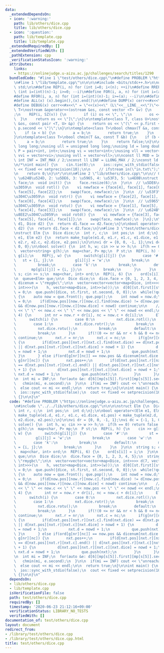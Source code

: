 ```yaml
---
data:
  _extendedDependsOn:
  - icon: ':warning:'
    path: lib/others/dice.cpp
    title: lib/others/dice.cpp
  - icon: ':question:'
    path: lib/template.cpp
    title: lib/template.cpp
  _extendedRequiredBy: []
  _extendedVerifiedWith: []
  _pathExtension: cpp
  _verificationStatusIcon: ':warning:'
  attributes:
    links:
    - https://onlinejudge.u-aizu.ac.jp/challenges/search/titles/1290
  bundledCode: "#line 1 \"test/others/dice.cpp\"\n#define PROBLEM \"https://onlinejudge.u-aizu.ac.jp/challenges/search/titles/1290\"\
    \n#line 1 \"lib/template.cpp\"\n\n\n\n#include <bits/stdc++.h>\n\nusing namespace\
    \ std;\n\n#define REP(i, n) for (int i=0; i<(n); ++i)\n#define RREP(i, n) for\
    \ (int i=(int)(n)-1; i>=0; --i)\n#define FOR(i, a, n) for (int i=(a); i<(n); ++i)\n\
    #define RFOR(i, a, n) for (int i=(int)(n)-1; i>=(a); --i)\n\n#define SZ(x) ((int)(x).size())\n\
    #define ALL(x) (x).begin(),(x).end()\n\n#define DUMP(x) cerr<<#x<<\" = \"<<(x)<<endl\n\
    #define DEBUG(x) cerr<<#x<<\" = \"<<(x)<<\" (L\"<<__LINE__<<\")\"<<endl;\n\ntemplate<class\
    \ T>\nostream &operator<<(ostream &os, const vector <T> &v) {\n    os << \"[\"\
    ;\n    REP(i, SZ(v)) {\n        if (i) os << \", \";\n        os << v[i];\n  \
    \  }\n    return os << \"]\";\n}\n\ntemplate<class T, class U>\nostream &operator<<(ostream\
    \ &os, const pair <T, U> &p) {\n    return os << \"(\" << p.first << \" \" <<\
    \ p.second << \")\";\n}\n\ntemplate<class T>\nbool chmax(T &a, const T &b) {\n\
    \    if (a < b) {\n        a = b;\n        return true;\n    }\n    return false;\n\
    }\n\ntemplate<class T>\nbool chmin(T &a, const T &b) {\n    if (b < a) {\n   \
    \     a = b;\n        return true;\n    }\n    return false;\n}\n\nusing ll =\
    \ long long;\nusing ull = unsigned long long;\nusing ld = long double;\nusing\
    \ P = pair<int, int>;\nusing vi = vector<int>;\nusing vll = vector<ll>;\nusing\
    \ vvi = vector<vi>;\nusing vvll = vector<vll>;\n\nconst ll MOD = 1e9 + 7;\nconst\
    \ int INF = INT_MAX / 2;\nconst ll LINF = LLONG_MAX / 2;\nconst ld eps = 1e-9;\n\
    \n/*\nint main() {\n    cin.tie(0);\n    ios::sync_with_stdio(false);\n    cout\
    \ << fixed << setprecision(10);\n\n    // ifstream in(\"in.txt\");\n    // cin.rdbuf(in.rdbuf());\n\
    \n    return 0;\n}\n*/\n\n\n#line 2 \"lib/others/dice.cpp\"\n\n// 0: \u4E0A, 1:\
    \ \u624B\u524D, 2: \u5DE6, 3: \u5965, 4: \u53F3, 5: \u4E0B\nstruct Dice {\n  vi\
    \ face;\n  void init() {\n    face.resize(6);\n  }\n\n  // \u5DE6\u306B\u8EE2\u304C\
    \u3059\n  void rotl() {\n    vi newface = {face[4], face[1], face[0], face[3],\
    \ face[5], face[2]};\n    swap(face, newface);\n  }\n\n  // \u53F3\u306B\u8EE2\
    \u304C\u3059\n  void rotr() {\n    vi newface = {face[2], face[1], face[5], face[3],\
    \ face[0], face[4]};\n    swap(face, newface);\n  }\n\n  // \u5965\u306B\u8EE2\
    \u304C\u3059\n  void rotu() {\n    vi newface = {face[1], face[5], face[2], face[0],\
    \ face[4], face[3]};\n    swap(face, newface);\n  }\n\n  // \u624B\u524D\u306B\
    \u8EE2\u304C\u3059\n  void rotd() {\n    vi newface = {face[3], face[0], face[2],\
    \ face[5], face[4], face[1]};\n    swap(face, newface);\n  }\n};\n\nbool operator==(Dice\
    \ d1, Dice d2) {\n  return d1.face == d2.face;\n}\n\nbool operator<(Dice d1, Dice\
    \ d2) {\n  return d1.face < d2.face;\n}\n#line 3 \"test/others/dice.cpp\"\n\n\n\
    \nstruct Elm {\n  Dice dice;\n  int r, c;\n  int pos;\n  int d;\n};\n\nbool operator<(Elm\
    \ e1, Elm e2) {\n  return make_tuple(e1.d, e1.r, e1.c, e1.dice, e1.pos) < make_tuple(e2.d,\
    \ e2.r, e2.c, e2.dice, e2.pos);\n}\n\nvi dr = {0, 0, -1, 1};\nvi dc = {-1, 1,\
    \ 0, 0};\n\nbool solve() {\n  int h, w; cin >> w >> h;\n  if(h == 0) return false;\n\
    \  vector<string> g(h);\n  map<char, P> mp;\n  P st;\n  REP(i, h) {\n    cin >>\
    \ g[i];\n    REP(j, w) {\n      switch(g[i][j]) {\n        case '#':\n       \
    \   st = {i, j};\n          g[i][j] = 'w';\n          break;\n        case 'w':\n\
    \          break;\n        case 'k':\n          break;\n        default:\n   \
    \       mp[g[i][j]] = {i, j};\n          break;\n      }\n    }\n  }\n\n  string\
    \ s; cin >> s;\n  map<char, int> ord;\n  REP(i, 6) {\n    ord[s[i]] = i;\n  }\n\
    \n  queue<Elm> que;\n\n  Dice dice;\n  dice.face = {0, 1, 2, 3, 4, 5};\n  string\
    \ dicenum = \"rmygbc\";\n\n  vector<vector<vector<map<Dice, int>>>> d(7, vector<vector<map<Dice,\
    \ int>>>(\n    h, vector<map<Dice, int>>(w)));\n  d[0][st.first][st.second][dice]\
    \ = 0;\n  que.push({dice, st.first, st.second, 0, 0});\n  while(!que.empty())\
    \ {\n    auto now = que.front(); que.pop();\n    int nowd = now.d;\n    now.d\
    \ = 0;\n    if(d[now.pos][now.r][now.c].find(now.dice) != d[now.pos][now.r][now.c].end()\
    \ && d[now.pos][now.r][now.c][now.dice] < nowd) continue;\n\n    //cout << now.r\
    \ << \" \" << now.c << \" \" << now.pos << \" \" << nowd << endl;\n\n    REP(i,\
    \ 4) {\n      int nr = now.r + dr[i], nc = now.c + dc[i];\n      Elm nxt = now;\n\
    \      switch(i) {\n        case 0:\n          nxt.dice.rotl();\n          break;\n\
    \        case 1:\n          nxt.dice.rotr();\n          break;\n        case 2:\n\
    \          nxt.dice.rotu();\n          break;\n        default:\n          nxt.dice.rotd();\n\
    \          break;\n      }\n      if(!(0 <= nr && nr < h && 0 <= nc && nc < w))\
    \ continue;\n      nxt.r = nr;\n      nxt.c = nc;\n      if(g[nr][nc] == 'w')\
    \ {\n        if(d[nxt.pos][nxt.r][nxt.c].find(nxt.dice) == d[nxt.pos][nxt.r][nxt.c].end()\
    \ || d[nxt.pos][nxt.r][nxt.c][nxt.dice] > nowd + 1) {\n          d[nxt.pos][nxt.r][nxt.c][nxt.dice]\
    \ = nowd + 1;\n          nxt.d = nowd + 1;\n          que.push(nxt);\n       \
    \ }\n      } else if(ord[g[nr][nc]] == now.pos && dicenum[nxt.dice.face[0]] ==\
    \ g[nr][nc]) {\n        nxt.pos++;\n        if(d[nxt.pos][nxt.r][nxt.c].find(nxt.dice)\
    \ == d[nxt.pos][nxt.r][nxt.c].end() || d[nxt.pos][nxt.r][nxt.c][nxt.dice] > nowd\
    \ + 1) {\n          d[nxt.pos][nxt.r][nxt.c][nxt.dice] = nowd + 1;\n         \
    \ nxt.d = nowd + 1;\n          que.push(nxt);\n        }\n      }\n    }\n  }\n\
    \n  int mi = INF;\n  for(auto &e: d[6][mp[s[5]].first][mp[s[5]].second]) {\n \
    \   chmin(mi, e.second);\n  }\n\n  if(mi == INF) cout << \"unreachable\" << endl;\n\
    \  else cout << mi << endl;\n\n  return true;\n}\n\nint main() {\n  cin.tie(0);\n\
    \  ios::sync_with_stdio(false);\n  cout << fixed << setprecision(10);\n\n  while(solve())\
    \ {}\n\n}\n"
  code: "#define PROBLEM \"https://onlinejudge.u-aizu.ac.jp/challenges/search/titles/1290\"\
    \n#include \"../../lib/others/dice.cpp\"\n\n\n\nstruct Elm {\n  Dice dice;\n \
    \ int r, c;\n  int pos;\n  int d;\n};\n\nbool operator<(Elm e1, Elm e2) {\n  return\
    \ make_tuple(e1.d, e1.r, e1.c, e1.dice, e1.pos) < make_tuple(e2.d, e2.r, e2.c,\
    \ e2.dice, e2.pos);\n}\n\nvi dr = {0, 0, -1, 1};\nvi dc = {-1, 1, 0, 0};\n\nbool\
    \ solve() {\n  int h, w; cin >> w >> h;\n  if(h == 0) return false;\n  vector<string>\
    \ g(h);\n  map<char, P> mp;\n  P st;\n  REP(i, h) {\n    cin >> g[i];\n    REP(j,\
    \ w) {\n      switch(g[i][j]) {\n        case '#':\n          st = {i, j};\n \
    \         g[i][j] = 'w';\n          break;\n        case 'w':\n          break;\n\
    \        case 'k':\n          break;\n        default:\n          mp[g[i][j]]\
    \ = {i, j};\n          break;\n      }\n    }\n  }\n\n  string s; cin >> s;\n\
    \  map<char, int> ord;\n  REP(i, 6) {\n    ord[s[i]] = i;\n  }\n\n  queue<Elm>\
    \ que;\n\n  Dice dice;\n  dice.face = {0, 1, 2, 3, 4, 5};\n  string dicenum =\
    \ \"rmygbc\";\n\n  vector<vector<vector<map<Dice, int>>>> d(7, vector<vector<map<Dice,\
    \ int>>>(\n    h, vector<map<Dice, int>>(w)));\n  d[0][st.first][st.second][dice]\
    \ = 0;\n  que.push({dice, st.first, st.second, 0, 0});\n  while(!que.empty())\
    \ {\n    auto now = que.front(); que.pop();\n    int nowd = now.d;\n    now.d\
    \ = 0;\n    if(d[now.pos][now.r][now.c].find(now.dice) != d[now.pos][now.r][now.c].end()\
    \ && d[now.pos][now.r][now.c][now.dice] < nowd) continue;\n\n    //cout << now.r\
    \ << \" \" << now.c << \" \" << now.pos << \" \" << nowd << endl;\n\n    REP(i,\
    \ 4) {\n      int nr = now.r + dr[i], nc = now.c + dc[i];\n      Elm nxt = now;\n\
    \      switch(i) {\n        case 0:\n          nxt.dice.rotl();\n          break;\n\
    \        case 1:\n          nxt.dice.rotr();\n          break;\n        case 2:\n\
    \          nxt.dice.rotu();\n          break;\n        default:\n          nxt.dice.rotd();\n\
    \          break;\n      }\n      if(!(0 <= nr && nr < h && 0 <= nc && nc < w))\
    \ continue;\n      nxt.r = nr;\n      nxt.c = nc;\n      if(g[nr][nc] == 'w')\
    \ {\n        if(d[nxt.pos][nxt.r][nxt.c].find(nxt.dice) == d[nxt.pos][nxt.r][nxt.c].end()\
    \ || d[nxt.pos][nxt.r][nxt.c][nxt.dice] > nowd + 1) {\n          d[nxt.pos][nxt.r][nxt.c][nxt.dice]\
    \ = nowd + 1;\n          nxt.d = nowd + 1;\n          que.push(nxt);\n       \
    \ }\n      } else if(ord[g[nr][nc]] == now.pos && dicenum[nxt.dice.face[0]] ==\
    \ g[nr][nc]) {\n        nxt.pos++;\n        if(d[nxt.pos][nxt.r][nxt.c].find(nxt.dice)\
    \ == d[nxt.pos][nxt.r][nxt.c].end() || d[nxt.pos][nxt.r][nxt.c][nxt.dice] > nowd\
    \ + 1) {\n          d[nxt.pos][nxt.r][nxt.c][nxt.dice] = nowd + 1;\n         \
    \ nxt.d = nowd + 1;\n          que.push(nxt);\n        }\n      }\n    }\n  }\n\
    \n  int mi = INF;\n  for(auto &e: d[6][mp[s[5]].first][mp[s[5]].second]) {\n \
    \   chmin(mi, e.second);\n  }\n\n  if(mi == INF) cout << \"unreachable\" << endl;\n\
    \  else cout << mi << endl;\n\n  return true;\n}\n\nint main() {\n  cin.tie(0);\n\
    \  ios::sync_with_stdio(false);\n  cout << fixed << setprecision(10);\n\n  while(solve())\
    \ {}\n\n}\n"
  dependsOn:
  - lib/others/dice.cpp
  - lib/template.cpp
  isVerificationFile: false
  path: test/others/dice.cpp
  requiredBy: []
  timestamp: '2020-06-23 21:12:16+09:00'
  verificationStatus: LIBRARY_NO_TESTS
  verifiedWith: []
documentation_of: test/others/dice.cpp
layout: document
redirect_from:
- /library/test/others/dice.cpp
- /library/test/others/dice.cpp.html
title: test/others/dice.cpp
---
```

